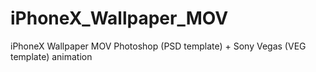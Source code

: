 # iPhoneX_Wallpaper_MOV
iPhoneX Wallpaper MOV Photoshop (PSD template) + Sony Vegas (VEG template) animation
